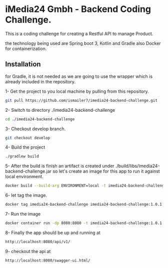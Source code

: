 # iMedia24 Gmbh - Backend Coding Challenge.

This is a coding challenge for creating a Restful API to manage Product.

the technology being used are Spring boot 3, Kotlin and Gradle also Docker for containerization.

## Installation

for Gradle, it is not needed as we are going to use the wrapper which is already included in the repository.

1- Get the project to you local machine by pulling from this repository.

```bash
git pull https://github.com/ismailer7/imedia24-backend-challenge.git
```

2- Switch to directory ./imedia24-backend-challenge

```bash
cd ./imedia24-backend-challenge
```

3- Checkout develop branch.
```bash
git checkout develop
```

4- Build the project
```bash
./gradlew build
```

5- After the build is finish an artifact is created under ./build/libs/imedia24-backend-challenge.jar
so let's create an image for this app to run it against local environment.

```bash
docker build --build-arg ENVIRONMENT=local -t imedia24-backend-challenge .
```

6- let tag the image.
```bash
docker tag imedia24-backend-challenge imedia24-backend-challenge:1.0.1
```

7- Run the image
```bash
docker container run -dp 8080:8080 -t imedia24-backend-challenge:1.0.1
```

8- Finally the app should be up and running at
```bash
http://localhost:8080/api/v1/
```

9- checkout the api at 
```bash
http://localhost:8080/swagger-ui.html/
```